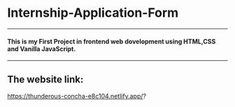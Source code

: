 # Internship-Application-Form

---

#### This is my First Project in frontend web dovelopment using HTML,CSS and Vanilla JavaScript. 
---

## The website link:

https://thunderous-concha-e8c104.netlify.app/?